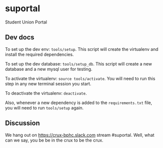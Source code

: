 # suportal

Student Union Portal

## Dev docs

To set up the dev env: `tools/setup`. This script will create the
virtualenv and install the required dependencies.

To set up the dev database: `tools/setup_db`. This script will
create a new database and a new mysql user for testing.

To activate the virtualenv: `source tools/activate`. You will need
to run this step in any new terminal session you start.

To deactivate the virtualenv: `deactivate`.

Also, whenever a new dependency is added to the `requirements.txt`
file, you will need to run `tools/setup` again.

## Discussion

We hang out on https://crux-bphc.slack.com stream #suportal. Well,
what can we say, you be be in the crux to be the crux.
